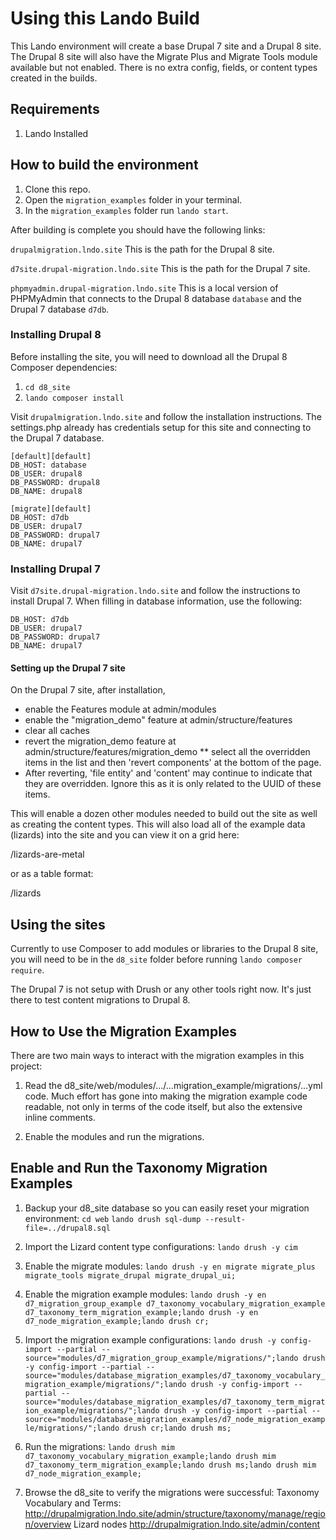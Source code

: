 # Using this Lando Build
This Lando environment will create a base Drupal 7 site and a Drupal 8 site. The Drupal 8 site will also have the Migrate Plus and Migrate Tools module available but not enabled. There is no extra config, fields, or content types created in the builds.

## Requirements
1. Lando Installed


## How to build the environment
1. Clone this repo.
2. Open the `migration_examples` folder in your terminal.
3. In the `migration_examples` folder run `lando start`.

After building is complete you should have the following links:

`drupalmigration.lndo.site`
This is the path for the Drupal 8 site.

`d7site.drupal-migration.lndo.site`
This is the path for the Drupal 7 site.

`phpmyadmin.drupal-migration.lndo.site`
This is a local version of PHPMyAdmin that connects to the Drupal 8 database `database` and the Drupal 7 database `d7db`.

### Installing Drupal 8
Before installing the site, you will need to download all the Drupal 8 Composer dependencies:
1. `cd d8_site`
2. `lando composer install`

Visit `drupalmigration.lndo.site` and follow the installation instructions. The settings.php already has credentials setup for this site and connecting to the Drupal 7 database.

```
[default][default]
DB_HOST: database
DB_USER: drupal8
DB_PASSWORD: drupal8
DB_NAME: drupal8

[migrate][default]
DB_HOST: d7db
DB_USER: drupal7
DB_PASSWORD: drupal7
DB_NAME: drupal7
```

### Installing Drupal 7
Visit `d7site.drupal-migration.lndo.site` and follow the instructions to install Drupal 7. When filling in database information, use the following:
```
DB_HOST: d7db
DB_USER: drupal7
DB_PASSWORD: drupal7
DB_NAME: drupal7
```
#### Setting up the Drupal 7 site

On the Drupal 7 site, after installation,
* enable the Features module at admin/modules
* enable the "migration_demo" feature at admin/structure/features
* clear all caches
* revert the migration_demo feature at admin/structure/features/migration_demo
** select all the overridden items in the list and then 'revert components' at the bottom of the page.
* After reverting, 'file entity' and 'content' may continue to indicate that they are overridden. Ignore this as it is only related to the UUID of these items.

This will enable a dozen other modules needed to build out the site as well as creating the content types. This will also load all of the example data (lizards) into the site and you can view it on a grid here:

  /lizards-are-metal

or as a table format:

  /lizards

## Using the sites
Currently to use Composer to add modules or libraries to the Drupal 8 site, you will need to be in the `d8_site` folder before running `lando composer require`.

The Drupal 7 is not setup with Drush or any other tools right now. It's just there to test content migrations to Drupal 8.


How to Use the Migration Examples
---------------------------------

There are two main ways to interact with the migration examples in this project:

1. Read the d8_site/web/modules/.../...migration_example/migrations/...yml code. Much effort has gone into making the migration example code readable, not only in terms of the code itself, but also the extensive inline comments.

2. Enable the modules and run the migrations.


Enable and Run the Taxonomy Migration Examples
----------------------------------------------

1. Backup your d8_site database so you can easily reset your migration environment:
  `cd web`
  `lando drush sql-dump --result-file=../drupal8.sql`

2. Import the Lizard content type configurations:
   `lando drush -y cim`

3. Enable the migrate modules:
  `lando drush -y en migrate migrate_plus migrate_tools migrate_drupal migrate_drupal_ui;`

4. Enable the migration example modules:
  `lando drush -y en d7_migration_group_example d7_taxonomy_vocabulary_migration_example d7_taxonomy_term_migration_example;lando drush -y en d7_node_migration_example;lando drush cr;`

5. Import the migration example configurations:
  `lando drush -y config-import --partial --source="modules/d7_migration_group_example/migrations/";lando drush -y config-import --partial --source="modules/database_migration_examples/d7_taxonomy_vocabulary_migration_example/migrations/";lando drush -y config-import --partial --source="modules/database_migration_examples/d7_taxonomy_term_migration_example/migrations/";lando drush -y config-import --partial --source="modules/database_migration_examples/d7_node_migration_example/migrations/";lando drush cr;lando drush ms;`

6. Run the migrations:
  `lando drush mim d7_taxonomy_vocabulary_migration_example;lando drush mim d7_taxonomy_term_migration_example;lando drush ms;lando drush mim d7_node_migration_example;`

7. Browse the d8_site to verify the migrations were successful:
    Taxonomy Vocabulary and Terms:
      http://drupalmigration.lndo.site/admin/structure/taxonomy/manage/region/overview
    Lizard nodes
      http://drupalmigration.lndo.site/admin/content
